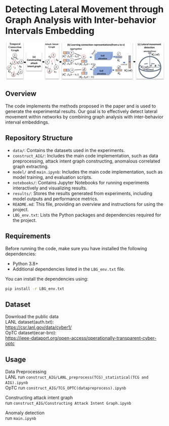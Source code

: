 # Detecting Lateral Movement through Graph Analysis with Inter-behavior Intervals Embedding
![framework](model/framework.png)


## Overview

The code implements the methods proposed in the paper and is used to generate the experimental results. Our goal is to effectively detect lateral movement within networks by combining graph analysis with inter-behavior interval embeddings.

  
## Repository Structure

- `data/`: Contains the datasets used in the experiments.
- `construct_AIG/`: Includes the main code implementation, such as data preprocessing, attack intent graph constructing, anomalous correlated graph extracting.
- `model/` and `main.ipynb`: Includes the main code implementation, such as model training, and evaluation scripts.
- `notebooks/`: Contains Jupyter Notebooks for running experiments interactively and visualizing results.
- `results/`: Stores the results generated from experiments, including model outputs and performance metrics.
- `README.md`: This file, providing an overview and instructions for using the project.
- `LBG_env.txt`: Lists the Python packages and dependencies required for the project.

## Requirements

Before running the code, make sure you have installed the following dependencies:

- Python 3.8+
- Additional dependencies listed in the `LBG_env.txt` file.

You can install the dependencies using:

```bash
pip install -r LBG_env.txt
```

## Dataset

Download the public data  
LANL dataset(auth.txt):  
https://csr.lanl.gov/data/cyber1/  
OpTC dataset(ecar-bro):  
https://ieee-dataport.org/open-access/operationally-transparent-cyber-optc  

## Usage

Data Preprocessing  
LANL  run `construct_AIG/LANL_preprocess(TCG)_statistical(TCG and AIG).ipynb`  
OpTC  run `construct_AIG/TCG_OPTC(datapreprocess).ipynb`  

Constructing attack intent graph  
run `construct_AIG/Constructing Attack Intent Graph.ipynb`  

Anomaly detection  
run `main.ipynb`  
